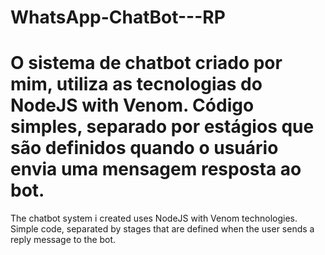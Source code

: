 # WhatsApp-ChatBot---RP
O sistema de chatbot criado por mim, utiliza as tecnologias do NodeJS with Venom. Código simples, separado por estágios que são definidos quando o usuário envia uma mensagem resposta ao bot.
=====================================================================================================
The chatbot system i created uses NodeJS with Venom technologies. Simple code, separated by stages that are defined when the user sends a reply message to the bot.
